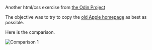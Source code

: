 Another html/css exercise from [the Odin Project](https://www.theodinproject.com/courses/html5-and-css3/lessons/building-with-backgrounds-and-gradients?ref=lnav)

The objective was to try to copy the [old Apple homepage](https://web.archive.org/web/20140301004610/http://www.apple.com/) as best as possible.

Here is the comparison.

![Comparison 1](/comparison1.png?raw=true)